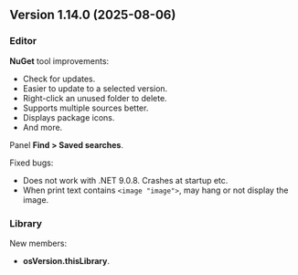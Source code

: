 ## Version 1.14.0 (2025-08-06)

### Editor
**NuGet** tool improvements:
- Check for updates.
- Easier to update to a selected version.
- Right-click an unused folder to delete.
- Supports multiple sources better.
- Displays package icons.
- And more.

Panel **Find > Saved searches**.

Fixed bugs:
- Does not work with .NET 9.0.8. Crashes at startup etc.
- When print text contains `<image "image">`, may hang or not display the image.

### Library
New members:
- **osVersion.thisLibrary**.
